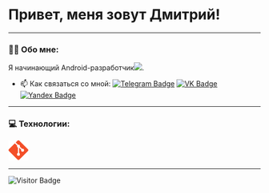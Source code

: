 
# Привет, меня зовут Дмитрий!

---

### :man_technologist: Обо мне:

Я начинающий Android-разработчик<img src="https://media.tenor.com/oOyGWZrOzGEAAAAi/android-running-android.gif" width="30px">. 

- :mailbox: Как связаться со мной: [![Telegram Badge](https://img.shields.io/badge/-kotovdmitry-black?style=flat&logo=Telegram&logoColor=white)](https://t.me/daCatKotov) [![VK Badge](https://img.shields.io/badge/-dimakritix-blue?style=flat&logo=VK&logoColor=white)]([https://t.me/daCatKotov](https://vk.com/dimakritix)) [![Yandex Badge](https://img.shields.io/badge/-Mail-red?style=flat)](mailto:dacatkotov@yandex.ru)

---

### 💻 Технологии:

<div>
  <img src="https://github.com/devicons/devicon/blob/master/icons/git/git-original.svg" title="git" alt="git" width="40" height="40"/>&nbsp
  

---
![Visitor Badge](https://visitor-badge.laobi.icu/badge?page_id=Dmitr-Kotov)

